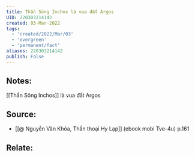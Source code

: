 ```yaml
---
title: Thần Sông Inchos là vua đất Argos
UID: 220303214142
created: 03-Mar-2022
tags:
  - 'created/2022/Mar/03'
  - 'evergreen'
  - 'permanent/fact'
aliases: 220303214142
publish: False
---
```

## Notes:
[[Thần Sông Inchos]] là vua đất Argos

## Source:
- [[@ Nguyễn Văn Khỏa, Thần thoại Hy Lạp]] (ebook mobi Tve-4u) p.161

## Relate:
